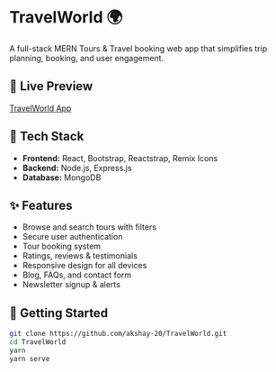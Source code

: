 # TravelWorld 🌍

A full-stack MERN Tours & Travel booking web app that simplifies trip planning, booking, and user engagement.

## 🔗 Live Preview
[TravelWorld App](https://travelworld.shuence.com/)

## 🧰 Tech Stack
- **Frontend:** React, Bootstrap, Reactstrap, Remix Icons
- **Backend:** Node.js, Express.js
- **Database:** MongoDB

## ✨ Features
- Browse and search tours with filters
- Secure user authentication
- Tour booking system
- Ratings, reviews & testimonials
- Responsive design for all devices
- Blog, FAQs, and contact form
- Newsletter signup & alerts

## 🚀 Getting Started
```bash
git clone https://github.com/akshay-20/TravelWorld.git
cd TravelWorld
yarn
yarn serve
